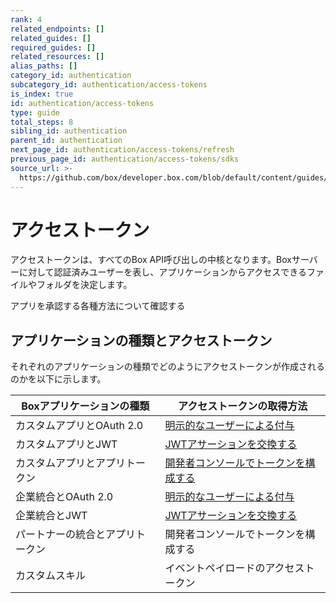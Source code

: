 ```yaml
---
rank: 4
related_endpoints: []
related_guides: []
required_guides: []
related_resources: []
alias_paths: []
category_id: authentication
subcategory_id: authentication/access-tokens
is_index: true
id: authentication/access-tokens
type: guide
total_steps: 8
sibling_id: authentication
parent_id: authentication
next_page_id: authentication/access-tokens/refresh
previous_page_id: authentication/access-tokens/sdks
source_url: >-
  https://github.com/box/developer.box.com/blob/default/content/guides/authentication/access-tokens/index.md
---
```

# アクセストークン

アクセストークンは、すべてのBox API呼び出しの中核となります。Boxサーバーに対して認証済みユーザーを表し、アプリケーションからアクセスできるファイルやフォルダを決定します。

<CTA to="guide://authentication/select">

アプリを承認する各種方法について確認する

</CTA>

## アプリケーションの種類とアクセストークン

それぞれのアプリケーションの種類でどのようにアクセストークンが作成されるのかを以下に示します。

<!-- markdownlint-disable line-length -->

| Boxアプリケーションの種類    | アクセストークンの取得方法                    |
| ----------------- | -------------------------------- |
| カスタムアプリとOAuth 2.0 | [明示的なユーザーによる付与][oauth2-with-sdk] |
| カスタムアプリとJWT       | [JWTアサーションを交換する][jwt-with-sdk]   |
| カスタムアプリとアプリトークン   | [開発者コンソールでトークンを構成する][devtoken]   |
| 企業統合とOAuth 2.0    | [明示的なユーザーによる付与][oauth2-with-sdk] |
| 企業統合とJWT          | [JWTアサーションを交換する][jwt-with-sdk]   |
| パートナーの統合とアプリトークン  | 開発者コンソールでトークンを構成する               |
| カスタムスキル           | イベントペイロードのアクセストークン               |

<!-- markdownlint-enable line-length -->

[jwt-with-sdk]: g://authentication/jwt/with-sdk

[oauth2-with-sdk]: g://authentication/oauth2/with-sdk

[devtoken]: g://authentication/access-tokens/developer-tokens
